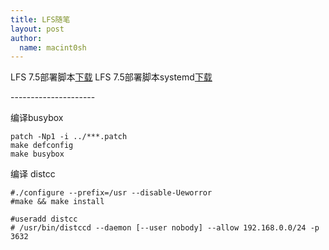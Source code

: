 ```yaml
---
title: LFS随笔 
layout: post
author:
  name: macint0sh
---
```

LFS 7.5部署脚本[下载](/download/LFS-7.5.tar.xz)
LFS 7.5部署脚本systemd[下载](/download/LFS-7.5-systemd.tar.xz)

\---------------------

编译busybox

    patch -Np1 -i ../***.patch
    make defconfig
    make busybox

编译 distcc

    #./configure --prefix=/usr --disable-Ueworror
    #make && make install

    #useradd distcc 
    # /usr/bin/distccd --daemon [--user nobody] --allow 192.168.0.0/24 -p 3632



